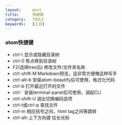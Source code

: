 ```yaml
---
layout:     post
title:      快捷键
category:   TOOLS
keywords:   [工具]
---
```

### atom快捷键
- ctrl-\ 显示或隐藏目录树
- ctrl-0 焦点移到目录树
- F2(选择tree后) 修改文件/文件夹名称
- ctrl-shift-M Markdown预览，这非常方便俺这种写手
- ctrl-alt-b 安装atom-beautify后可使用，格式化代码
- ctrl-b  打开最近打开的文件
- ctrl-` 安装terminal-panel后可使用，调起CLI
- ctrl-shift-U 调出切换编码选项
- ctrl-t或ctrl-p 查找文件
- ctrl-m 相应括号之间，html tag之间等跳转
- ctrl-alt-上下方向键  拉长光标


##
